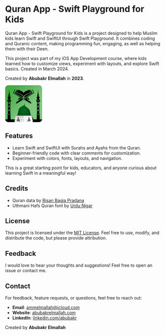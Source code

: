 # Quran App - Swift Playground for Kids

Quran App - Swift Playground for Kids is a project designed to help Muslim kids learn Swift and SwiftUI through Swift Playground. It combines coding and Quranic content, making programming fun, engaging, as well as helping them with their Deen.

This project was part of my iOS App Development course, where kids learned how to customize views, experiment with layouts, and explore Swift basics. Created in March 2024.

Created by **Abubakr Elmallah** in **2023**.

<a href="https://apps.apple.com/us/app/al-quran-beginner-quran/id6474894373?platform=iphone">
  <img src="Logo.png" alt="Logo" width="120" style="border-radius:10px;"/>
</a>

## Features
- Learn Swift and SwiftUI with Surahs and Ayahs from the Quran.
- Beginner-friendly code with clear comments for customization.
- Experiment with colors, fonts, layouts, and navigation.

This is a great starting point for kids, educators, and anyone curious about learning Swift in a meaningful way!

## Credits

- Quran data by [Risan Bagja Pradana](https://github.com/risan/quran-json)
- Uthmani Hafs Quran font by [Urdu Nigar](https://urdunigaar.com/download/hafs-quran-ttf-font/)

## License

This project is licensed under the [MIT License](LICENSE). Feel free to use, modify, and distribute the code, but please provide attribution.

## Feedback

I would love to hear your thoughts and suggestions! Feel free to open an issue or contact me.

## Contact

For feedback, feature requests, or questions, feel free to reach out:
- **Email**: ammelmallah@icloud.com
- **Website**: [abubakrelmallah.com](https://abubakrelmallah.com/)
- **LinkedIn**: [linkedin.com/abubakr](https://www.linkedin.com/in/abubakr-elmallah-416a0b273/)

Created by **Abubakr Elmallah**
